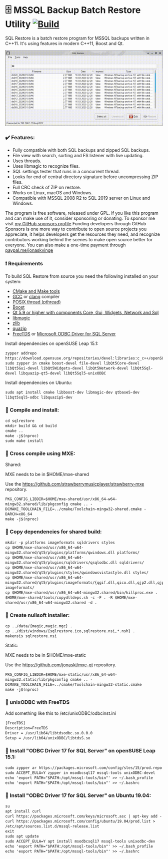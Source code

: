 :file_cabinet: MSSQL Backup Batch Restore Utility [![Build](https://github.com/jonaski/sqlrestore/workflows/build/badge.svg)](https://github.com/jonaski/sqlrestore/actions)
========================

SQL Restore is a batch restore program for MSSQL backups written in C++11.
It's using features in modern C++11, Boost and Qt.

![Browse](https://raw.githubusercontent.com/jonaski/sqlrestore/master/data/pictures/sqlrestore.gif)

### :heavy_check_mark: Features:

* Fully compatible with both SQL backups and zipped SQL backups.
* File view with search, sorting and FS listener with live updating.
* Uses threads.
* Uses libmagic to recognize files.
* SQL settings tester that runs in a concurrent thread.
* Looks for end of central directory signature before uncompressing ZIP files.
* Full CRC check of ZIP on restore.
* Works on Linux, macOS and Windows.
* Compatible with MSSQL 2008 R2 to SQL 2019 server on Linux and Windows.

The program is free software, released under GPL. If you like this program and can make use of it, consider sponsoring or donating.
To sponsor me visit [my GitHub sponsors profile](https://github.com/sponsors/jonaski)
Funding developers through GitHub Sponsors is one more way to contribute to open source projects you appreciate, it helps developers get the resources they need, and recognize contributors working behind the scenes to make open source better for everyone.
You can also make a one-time payment through [paypal.me/jonaskvinge](https://paypal.me/jonaskvinge)

### :heavy_exclamation_mark: Requirements

To build SQL Restore from source you need the following installed on your system:

* [CMake and Make tools](https://cmake.org/)
* [GCC](https://gcc.gnu.org/) or [clang](https://clang.llvm.org/) compiler
* [POSIX thread (pthread)](http://www.yolinux.com/TUTORIALS/LinuxTutorialPosixThreads.html)
* [Boost](https://www.boost.org/)
* [Qt 5.9 or higher with components Core, Gui, Widgets, Network and Sql](https://www.qt.io/)
* [libmagic](http://darwinsys.com/file/)
* [zlib](https://www.zlib.net/)
* [quazip](https://github.com/stachenov/quazip)
* [FreeTDS](https://www.freetds.org/) or [Microsoft ODBC Driver for SQL Server](https://docs.microsoft.com/en-us/sql/connect/odbc/linux-mac/installing-the-microsoft-odbc-driver-for-sql-server)


Install dependencies on openSUSE Leap 15.1:

    zypper addrepo https://download.opensuse.org/repositories/devel:libraries:c_c++/openSUSE_Leap_15.1/devel:libraries:c_c++.repo
    sudo zypper in cmake boost-devel file-devel libQt5Core-devel libQt5Gui-devel libQt5Widgets-devel libQt5Network-devel libQt5Sql-devel libquazip-qt5-devel libQt5Sql5-unixODBC

Install dependencies on Ubuntu:

    sudo apt install cmake libboost-dev libmagic-dev qtbase5-dev libqt5sql5-odbc libquazip5-dev

### :wrench: Compile and install:

    cd sqlrestore
    mkdir build && cd build
    cmake ..
    make -j$(nproc)
    sudo make install

### :wrench: Cross compile using MXE:

Shared:

MXE needs to be in $HOME/mxe-shared

Use the https://github.com/strawberrymusicplayer/strawberry-mxe repository.

    PKG_CONFIG_LIBDIR=$HOME/mxe-shared/usr/x86_64-w64-mingw32.shared/lib/pkgconfig cmake .. -DCMAKE_TOOLCHAIN_FILE=../cmake/Toolchain-mingw32-shared.cmake -DARCH=x86_64
    make -j$(nproc)

### :open_file_folder: Copy dependencies for shared build:

    mkdir -p platforms imageformats sqldrivers styles
    cp $HOME/mxe-shared/usr/x86_64-w64-mingw32.shared/qt5/plugins/platforms/qwindows.dll platforms/
    cp $HOME/mxe-shared/usr/x86_64-w64-mingw32.shared/qt5/plugins/sqldrivers/qsqlodbc.dll sqldrivers/
    cp $HOME/mxe-shared/usr/x86_64-w64-mingw32.shared/qt5/plugins/styles/qwindowsvistastyle.dll styles/
    cp $HOME/mxe-shared/usr/x86_64-w64-mingw32.shared/qt5/plugins/imageformats/{qgif.dll,qico.dll,qjp2.dll,qjpeg.dll,qsvg.dll,qtiff.dll} imageformats/
    cp $HOME/mxe-shared/usr/x86_64-w64-mingw32.shared/bin/killproc.exe .
    $HOME/mxe-shared/tools/copydlldeps.sh -c -F . -R $HOME/mxe-shared/usr/x86_64-w64-mingw32.shared -d .

### :floppy_disk: Create nullsoft installer:

    cp ../data/{magic,magic.mgc} .
    cp ../dist/windows/{sqlrestore.ico,sqlrestore.nsi,*.nsh} .
    makensis sqlrestore.nsi

Static:

MXE needs to be in $HOME/mxe-static

Use the https://github.com/jonaski/mxe-qt repository.

    PKG_CONFIG_LIBDIR=$HOME/mxe-static/usr/x86_64-w64-mingw32.static/lib/pkgconfig cmake .. -DCMAKE_TOOLCHAIN_FILE=../cmake/Toolchain-mingw32-static.cmake
    make -j$(nproc)

### :penguin: unixODBC with FreeTDS

Add something like this to /etc/unixODBC/odbcinst.ini

    [FreeTDS]
    Description=FreeTDS
    Driver = /usr/lib64/libtdsodbc.so.0.0.0
    Setup = /usr/lib64/unixODBC/libtdsS.so

### :penguin: Install "ODBC Driver 17 for SQL Server" on openSUSE Leap 15.1:

    sudo zypper ar https://packages.microsoft.com/config/sles/15/prod.repo
    sudo ACCEPT_EULA=Y zypper in msodbcsql17 mssql-tools unixODBC-devel
    echo 'export PATH="$PATH:/opt/mssql-tools/bin"' >> ~/.bash_profile
    echo 'export PATH="$PATH:/opt/mssql-tools/bin"' >> ~/.bashrc

### :penguin: Install "ODBC Driver 17 for SQL Server" on Ubuntu 19.04:

    su
    apt install curl
    curl https://packages.microsoft.com/keys/microsoft.asc | apt-key add -
    curl https://packages.microsoft.com/config/ubuntu/19.04/prod.list > /etc/apt/sources.list.d/mssql-release.list
    exit
    sudo apt update
    sudo ACCEPT_EULA=Y apt install msodbcsql17 mssql-tools unixodbc-dev
    echo 'export PATH="$PATH:/opt/mssql-tools/bin"' >> ~/.bash_profile
    echo 'export PATH="$PATH:/opt/mssql-tools/bin"' >> ~/.bashrc
